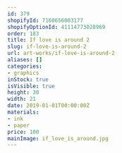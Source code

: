 ```yaml
---
id: 379
shopifyId: 7160656003177
shopifyOptionId: 41114773028969
order: 183
title: If love is around 2
slug: if-love-is-around-2
url: art-works/if-love-is-around-2
aliases: []
categories:
- graphics
inStock: true
isVisible: true
height: 30
width: 21
date: 2019-01-01T00:00:00Z
materials:
- ink
- paper
price: 100
mainImage: if_love_is_around.jpg
---
```

